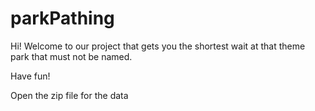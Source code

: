 # parkPathing

Hi!  Welcome to our project that gets you the shortest wait at that theme park that must not be named.

Have fun!

Open the zip file for the data
